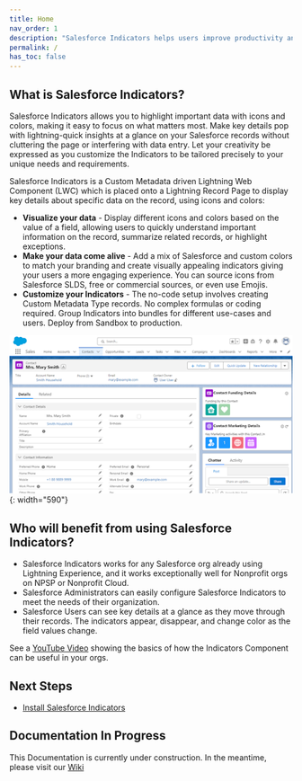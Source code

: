 ```yaml
---
title: Home
nav_order: 1
description: "Salesforce Indicators helps users improve productivity and efficiency by providing at-a-glance visuals for your Salesforce records."
permalink: /
has_toc: false
---
```


## What is Salesforce Indicators?

Salesforce Indicators allows you to highlight important data with icons and colors, making it easy to focus on what matters most. Make key details pop with lightning-quick insights at a glance on your Salesforce records without cluttering the page or interfering with data entry. Let your creativity be expressed as you customize the Indicators to be tailored precisely to your unique needs and requirements.

Salesforce Indicators is a Custom Metadata driven Lightning Web Component (LWC) which is placed onto a Lightning Record Page to display key details about specific data on the record, using icons and colors:

* **Visualize your data** - Display different icons and colors based on the value of a field, allowing users to quickly understand important information on the record, summarize related records, or highlight exceptions.
* **Make your data come alive** - Add a mix of Salesforce and custom colors to match your branding and create visually appealing indicators giving your users a more engaging experience. You can source icons from Salesforce SLDS, free or commercial sources, or even use Emojis.
* **Customize your Indicators** - The no-code setup involves creating Custom Metadata Type records. No complex formulas or coding required. Group Indicators into bundles for different use-cases and users. Deploy from Sandbox to production.

![Indicators on a Lightning Page](/docs/images/setup/IndicatorsOnPage.png){: width="590"}

## Who will benefit from using Salesforce Indicators?

* Salesforce Indicators works for any Salesforce org already using Lightning Experience, and it works exceptionally well for Nonprofit orgs on NPSP or Nonprofit Cloud.
* Salesforce Administrators can easily configure Salesforce Indicators to meet the needs of their organization.
* Salesforce Users can see key details at a glance as they move through their records. The indicators appear, disappear, and change color as the field values change.

See a [YouTube Video](https://www.youtube.com/watch?v=kHNh1v1CdA4) showing the basics of how the Indicators Component can be useful in your orgs.

## Next Steps
 
* [Install Salesforce Indicators](/indicators-documentation/docs/install-salesforce-indicators/) 

## Documentation In Progress
This Documentation is currently under construction. In the meantime, please visit our [Wiki](https://github.com/SFDO-Community/Salesforce-Indicators/wiki/)
